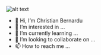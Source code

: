 ![alt text](https://github.com/[cbernardu]/[cbernardu]/blob/[main]/github-header-image.png?raw=true)
- 👋 Hi, I’m Christian Bernardu
- 👀 I’m interested in ...
- 🌱 I’m currently learning ...
- 💞️ I’m looking to collaborate on ...
- 📫 How to reach me ...

<!---
cbernardu/cbernardu is a ✨ special ✨ repository because its `README.md` (this file) appears on your GitHub profile.
You can click the Preview link to take a look at your changes.
--->
